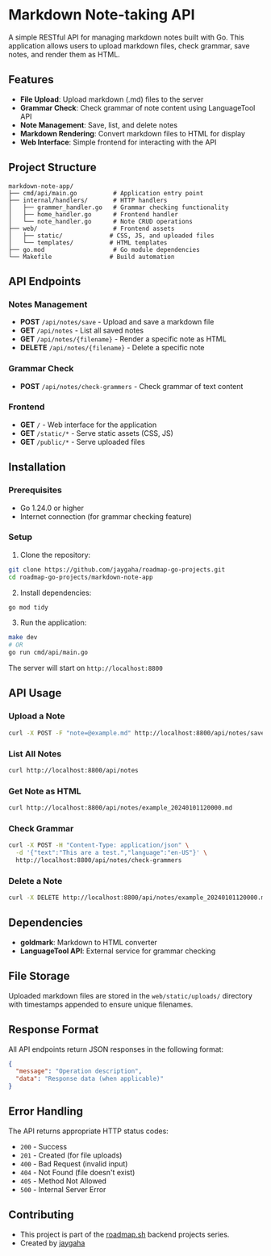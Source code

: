 # Markdown Note-taking API

A simple RESTful API for managing markdown notes built with Go. This application allows users to upload markdown files, check grammar, save notes, and render them as HTML.

## Features

- **File Upload**: Upload markdown (.md) files to the server
- **Grammar Check**: Check grammar of note content using LanguageTool API
- **Note Management**: Save, list, and delete notes
- **Markdown Rendering**: Convert markdown files to HTML for display
- **Web Interface**: Simple frontend for interacting with the API

## Project Structure

```
markdown-note-app/
├── cmd/api/main.go          # Application entry point
├── internal/handlers/       # HTTP handlers
│   ├── grammer_handler.go   # Grammar checking functionality
│   ├── home_handler.go      # Frontend handler
│   └── note_handler.go      # Note CRUD operations
├── web/                     # Frontend assets
│   ├── static/             # CSS, JS, and uploaded files
│   └── templates/          # HTML templates
├── go.mod                   # Go module dependencies
└── Makefile                # Build automation
```

## API Endpoints

### Notes Management

- **POST** `/api/notes/save` - Upload and save a markdown file
- **GET** `/api/notes` - List all saved notes
- **GET** `/api/notes/{filename}` - Render a specific note as HTML
- **DELETE** `/api/notes/{filename}` - Delete a specific note

### Grammar Check

- **POST** `/api/notes/check-grammers` - Check grammar of text content

### Frontend

- **GET** `/` - Web interface for the application
- **GET** `/static/*` - Serve static assets (CSS, JS)
- **GET** `/public/*` - Serve uploaded files

## Installation

### Prerequisites

- Go 1.24.0 or higher
- Internet connection (for grammar checking feature)

### Setup

1. Clone the repository:
```bash
git clone https://github.com/jaygaha/roadmap-go-projects.git
cd roadmap-go-projects/markdown-note-app
```

2. Install dependencies:
```bash
go mod tidy
```

3. Run the application:
```bash
make dev
# OR
go run cmd/api/main.go
```

The server will start on `http://localhost:8800`

## API Usage

### Upload a Note

```bash
curl -X POST -F "note=@example.md" http://localhost:8800/api/notes/save
```

### List All Notes

```bash
curl http://localhost:8800/api/notes
```

### Get Note as HTML

```bash
curl http://localhost:8800/api/notes/example_20240101120000.md
```

### Check Grammar

```bash
curl -X POST -H "Content-Type: application/json" \
  -d '{"text":"This are a test.","language":"en-US"}' \
  http://localhost:8800/api/notes/check-grammers
```

### Delete a Note

```bash
curl -X DELETE http://localhost:8800/api/notes/example_20240101120000.md
```

## Dependencies

- **goldmark**: Markdown to HTML converter
- **LanguageTool API**: External service for grammar checking

## File Storage

Uploaded markdown files are stored in the `web/static/uploads/` directory with timestamps appended to ensure unique filenames.

## Response Format

All API endpoints return JSON responses in the following format:

```json
{
  "message": "Operation description",
  "data": "Response data (when applicable)"
}
```

## Error Handling

The API returns appropriate HTTP status codes:

- `200` - Success
- `201` - Created (for file uploads)
- `400` - Bad Request (invalid input)
- `404` - Not Found (file doesn't exist)
- `405` - Method Not Allowed
- `500` - Internal Server Error

## Contributing

- This project is part of the [roadmap.sh](https://roadmap.sh/projects/markdown-note-taking-app) backend projects series.
- Created by [jaygaha](https://github.com/jaygaha)